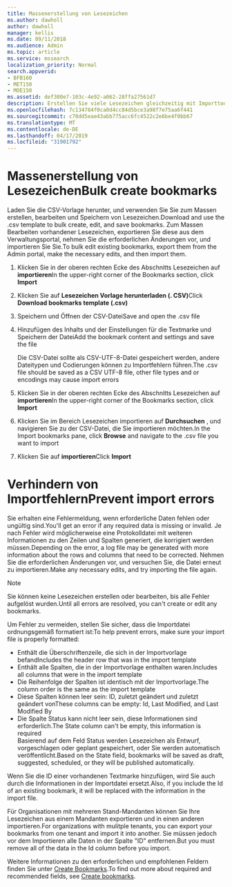 ```yaml
---
title: Massenerstellung von Lesezeichen
ms.author: dawholl
author: dawholl
manager: kellis
ms.date: 09/11/2018
ms.audience: Admin
ms.topic: article
ms.service: mssearch
localization_priority: Normal
search.appverid:
- BFB160
- MET150
- MOE150
ms.assetid: def300e7-103c-4e92-a062-28ffa27561d7
description: Erstellen Sie viele Lesezeichen gleichzeitig mit Importtools für das Microsoft Search-Verwaltungsportal.
ms.openlocfilehash: 7c134784f0ca0d4cc84d5bce3a98f7e75aa6f441
ms.sourcegitcommit: c70dd5eae43abb775acc6fc4522c2e6be4f0bb67
ms.translationtype: MT
ms.contentlocale: de-DE
ms.lasthandoff: 04/17/2019
ms.locfileid: "31901792"
---
```

# <a name="bulk-create-bookmarks"></a><span data-ttu-id="863e5-103">Massenerstellung von Lesezeichen</span><span class="sxs-lookup"><span data-stu-id="863e5-103">Bulk create bookmarks</span></span>

<span data-ttu-id="863e5-104">Laden Sie die CSV-Vorlage herunter, und verwenden Sie Sie zum Massen erstellen, bearbeiten und Speichern von Lesezeichen.</span><span class="sxs-lookup"><span data-stu-id="863e5-104">Download and use the .csv template to bulk create, edit, and save bookmarks.</span></span> <span data-ttu-id="863e5-105">Zum Massen Bearbeiten vorhandener Lesezeichen, exportieren Sie diese aus dem Verwaltungsportal, nehmen Sie die erforderlichen Änderungen vor, und importieren Sie Sie.</span><span class="sxs-lookup"><span data-stu-id="863e5-105">To bulk edit existing bookmarks, export them from the Admin portal, make the necessary edits, and then import them.</span></span>
  
1. <span data-ttu-id="863e5-106">Klicken Sie in der oberen rechten Ecke des Abschnitts Lesezeichen auf **importieren**</span><span class="sxs-lookup"><span data-stu-id="863e5-106">In the upper-right corner of the Bookmarks section, click **Import**</span></span>
    
2. <span data-ttu-id="863e5-107">Klicken Sie auf **Lesezeichen Vorlage herunterladen (. CSV)**</span><span class="sxs-lookup"><span data-stu-id="863e5-107">Click **Download bookmarks template (.csv)**</span></span>
    
3. <span data-ttu-id="863e5-108">Speichern und Öffnen der CSV-Datei</span><span class="sxs-lookup"><span data-stu-id="863e5-108">Save and open the .csv file</span></span>
    
4. <span data-ttu-id="863e5-109">Hinzufügen des Inhalts und der Einstellungen für die Textmarke und Speichern der Datei</span><span class="sxs-lookup"><span data-stu-id="863e5-109">Add the bookmark content and settings and save the file</span></span>

    <span data-ttu-id="863e5-110">Die CSV-Datei sollte als CSV-UTF-8-Datei gespeichert werden, andere Dateitypen und Codierungen können zu Importfehlern führen.</span><span class="sxs-lookup"><span data-stu-id="863e5-110">The .csv file should be saved as a CSV UTF-8 file, other file types and or encodings may cause import errors</span></span>
    
5. <span data-ttu-id="863e5-111">Klicken Sie in der oberen rechten Ecke des Abschnitts Lesezeichen auf **importieren**</span><span class="sxs-lookup"><span data-stu-id="863e5-111">In the upper-right corner of the Bookmarks section, click **Import**</span></span>
    
6. <span data-ttu-id="863e5-112">Klicken Sie im Bereich Lesezeichen importieren auf **Durchsuchen** , und navigieren Sie zu der CSV-Datei, die Sie importieren möchten.</span><span class="sxs-lookup"><span data-stu-id="863e5-112">In the Import bookmarks pane, click **Browse** and navigate to the .csv file you want to import</span></span> 
    
7. <span data-ttu-id="863e5-113">Klicken Sie auf **importieren**</span><span class="sxs-lookup"><span data-stu-id="863e5-113">Click **Import**</span></span>

# <a name="prevent-import-errors"></a><span data-ttu-id="863e5-114">Verhindern von Importfehlern</span><span class="sxs-lookup"><span data-stu-id="863e5-114">Prevent import errors</span></span>      
<span data-ttu-id="863e5-115">Sie erhalten eine Fehlermeldung, wenn erforderliche Daten fehlen oder ungültig sind.</span><span class="sxs-lookup"><span data-stu-id="863e5-115">You'll get an error if any required data is missing or invalid.</span></span> <span data-ttu-id="863e5-116">Je nach Fehler wird möglicherweise eine Protokolldatei mit weiteren Informationen zu den Zeilen und Spalten generiert, die korrigiert werden müssen.</span><span class="sxs-lookup"><span data-stu-id="863e5-116">Depending on the error, a log file may be generated with more information about the rows and columns that need to be corrected.</span></span> <span data-ttu-id="863e5-117">Nehmen Sie die erforderlichen Änderungen vor, und versuchen Sie, die Datei erneut zu importieren.</span><span class="sxs-lookup"><span data-stu-id="863e5-117">Make any necessary edits, and try importing the file again.</span></span>

> [!NOTE]
> <span data-ttu-id="863e5-118">Sie können keine Lesezeichen erstellen oder bearbeiten, bis alle Fehler aufgelöst wurden.</span><span class="sxs-lookup"><span data-stu-id="863e5-118">Until all errors are resolved, you can't create or edit any bookmarks.</span></span> 

<span data-ttu-id="863e5-119">Um Fehler zu vermeiden, stellen Sie sicher, dass die Importdatei ordnungsgemäß formatiert ist:</span><span class="sxs-lookup"><span data-stu-id="863e5-119">To help prevent errors, make sure your import file is properly formatted:</span></span>
- <span data-ttu-id="863e5-120">Enthält die Überschriftenzeile, die sich in der Importvorlage befand</span><span class="sxs-lookup"><span data-stu-id="863e5-120">Includes the header row that was in the import template</span></span>
- <span data-ttu-id="863e5-121">Enthält alle Spalten, die in der Importvorlage enthalten waren.</span><span class="sxs-lookup"><span data-stu-id="863e5-121">Includes all columns that were in the import template</span></span>
- <span data-ttu-id="863e5-122">Die Reihenfolge der Spalten ist identisch mit der Importvorlage.</span><span class="sxs-lookup"><span data-stu-id="863e5-122">The column order is the same as the import template</span></span>
- <span data-ttu-id="863e5-123">Diese Spalten können leer sein: ID, zuletzt geändert und zuletzt geändert von</span><span class="sxs-lookup"><span data-stu-id="863e5-123">These columns can be empty: Id, Last Modified, and Last Modified By</span></span>
- <span data-ttu-id="863e5-124">Die Spalte Status kann nicht leer sein, diese Informationen sind erforderlich.</span><span class="sxs-lookup"><span data-stu-id="863e5-124">The State column can't be empty, this information is required</span></span>  
<span data-ttu-id="863e5-125">Basierend auf dem Feld Status werden Lesezeichen als Entwurf, vorgeschlagen oder geplant gespeichert, oder Sie werden automatisch veröffentlicht.</span><span class="sxs-lookup"><span data-stu-id="863e5-125">Based on the State field, bookmarks will be saved as draft, suggested, scheduled, or they will be published automatically.</span></span>

<span data-ttu-id="863e5-126">Wenn Sie die ID einer vorhandenen Textmarke hinzufügen, wird Sie auch durch die Informationen in der Importdatei ersetzt.</span><span class="sxs-lookup"><span data-stu-id="863e5-126">Also, if you include the Id of an existing bookmark, it will be replaced with the information in the import file.</span></span>

<span data-ttu-id="863e5-127">Für Organisationen mit mehreren Stand-Mandanten können Sie Ihre Lesezeichen aus einem Mandanten exportieren und in einen anderen importieren.</span><span class="sxs-lookup"><span data-stu-id="863e5-127">For organizations with mulitple tenants, you can export your bookmarks from one tenant and import it into another.</span></span> <span data-ttu-id="863e5-128">Sie müssen jedoch vor dem Importieren alle Daten in der Spalte "ID" entfernen.</span><span class="sxs-lookup"><span data-stu-id="863e5-128">But you must remove all of the data in the Id column before you import.</span></span>

<span data-ttu-id="863e5-129">Weitere Informationen zu den erforderlichen und empfohlenen Feldern finden Sie unter [Create Bookmarks](create-bookmarks.md).</span><span class="sxs-lookup"><span data-stu-id="863e5-129">To find out more about required and recommended fields, see [Create bookmarks](create-bookmarks.md).</span></span>
